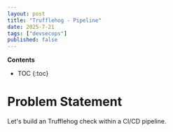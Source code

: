 ```yaml
---
layout: post
title: "Trufflehog - Pipeline"
date: 2025-7-21
tags: ["devsecops"]
published: false
---
```


**Contents**
* TOC
{:toc}

# Problem Statement
Let's build an Trufflehog check within a CI/CD pipeline.
